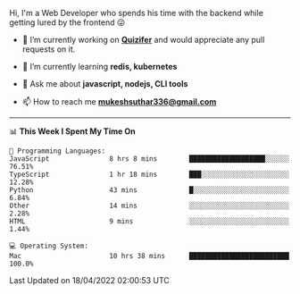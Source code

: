 Hi, I'm a Web Developer who spends his time with the backend while getting lured by the frontend 😜

- 🔭 I’m currently working on **[Quizifer](https://github.com/SutharMukesh/Quizifer/)** and would appreciate any pull requests on it.

- 🌱 I’m currently learning **redis, kubernetes**

- 💬 Ask me about **javascript, nodejs, CLI tools**

- 📫 How to reach me **mukeshsuthar336@gmail.com**

---
<!--START_SECTION:waka-->
📊 **This Week I Spent My Time On** 

```text
💬 Programming Languages: 
JavaScript               8 hrs 8 mins        ███████████████████░░░░░░   76.51% 
TypeScript               1 hr 18 mins        ███░░░░░░░░░░░░░░░░░░░░░░   12.28% 
Python                   43 mins             █░░░░░░░░░░░░░░░░░░░░░░░░   6.84% 
Other                    14 mins             ░░░░░░░░░░░░░░░░░░░░░░░░░   2.28% 
HTML                     9 mins              ░░░░░░░░░░░░░░░░░░░░░░░░░   1.44%

💻 Operating System: 
Mac                      10 hrs 38 mins      █████████████████████████   100.0%

```


 Last Updated on 18/04/2022 02:00:53 UTC
<!--END_SECTION:waka-->

